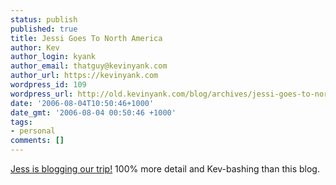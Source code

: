```yaml
---
status: publish
published: true
title: Jessi Goes To North America
author: Kev
author_login: kyank
author_email: thatguy@kevinyank.com
author_url: https://kevinyank.com
wordpress_id: 109
wordpress_url: http://old.kevinyank.com/blog/archives/jessi-goes-to-north-america/
date: '2006-08-04T10:50:46+1000'
date_gmt: '2006-08-04 00:50:46 +1000'
tags:
- personal
comments: []
---
```

<p><a href="http://jessi-goes-to-north-america.blogspot.com/">Jess is blogging our trip!</a> 100% more detail and Kev-bashing than this blog.</p>
